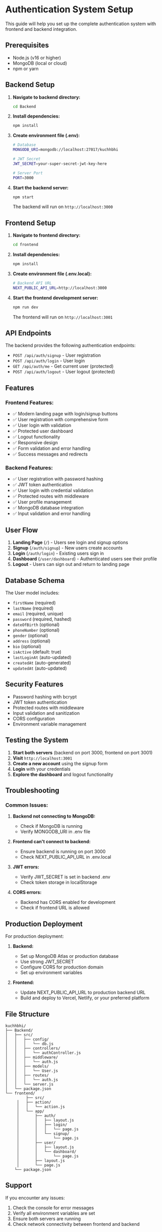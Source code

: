 # Authentication System Setup

This guide will help you set up the complete authentication system with frontend and backend integration.

## Prerequisites

- Node.js (v16 or higher)
- MongoDB (local or cloud)
- npm or yarn

## Backend Setup

1. **Navigate to backend directory:**
   ```bash
   cd Backend
   ```

2. **Install dependencies:**
   ```bash
   npm install
   ```

3. **Create environment file (.env):**
   ```bash
   # Database
   MONGODB_URI=mongodb://localhost:27017/kuchhbhi
   
   # JWT Secret
   JWT_SECRET=your-super-secret-jwt-key-here
   
   # Server Port
   PORT=3000
   ```

4. **Start the backend server:**
   ```bash
   npm start
   ```

   The backend will run on `http://localhost:3000`

## Frontend Setup

1. **Navigate to frontend directory:**
   ```bash
   cd frontend
   ```

2. **Install dependencies:**
   ```bash
   npm install
   ```

3. **Create environment file (.env.local):**
   ```bash
   # Backend API URL
   NEXT_PUBLIC_API_URL=http://localhost:3000
   ```

4. **Start the frontend development server:**
   ```bash
   npm run dev
   ```

   The frontend will run on `http://localhost:3001`

## API Endpoints

The backend provides the following authentication endpoints:

- `POST /api/auth/signup` - User registration
- `POST /api/auth/login` - User login
- `GET /api/auth/me` - Get current user (protected)
- `POST /api/auth/logout` - User logout (protected)

## Features

### Frontend Features:
- ✅ Modern landing page with login/signup buttons
- ✅ User registration with comprehensive form
- ✅ User login with validation
- ✅ Protected user dashboard
- ✅ Logout functionality
- ✅ Responsive design
- ✅ Form validation and error handling
- ✅ Success messages and redirects

### Backend Features:
- ✅ User registration with password hashing
- ✅ JWT token authentication
- ✅ User login with credential validation
- ✅ Protected routes with middleware
- ✅ User profile management
- ✅ MongoDB database integration
- ✅ Input validation and error handling

## User Flow

1. **Landing Page** (`/`) - Users see login and signup options
2. **Signup** (`/auth/signup`) - New users create accounts
3. **Login** (`/auth/login`) - Existing users sign in
4. **Dashboard** (`/user/dashboard`) - Authenticated users see their profile
5. **Logout** - Users can sign out and return to landing page

## Database Schema

The User model includes:
- `firstName` (required)
- `lastName` (required)
- `email` (required, unique)
- `password` (required, hashed)
- `dateOfBirth` (optional)
- `phoneNumber` (optional)
- `gender` (optional)
- `address` (optional)
- `bio` (optional)
- `isActive` (default: true)
- `lastLoginAt` (auto-updated)
- `createdAt` (auto-generated)
- `updatedAt` (auto-updated)

## Security Features

- Password hashing with bcrypt
- JWT token authentication
- Protected routes with middleware
- Input validation and sanitization
- CORS configuration
- Environment variable management

## Testing the System

1. **Start both servers** (backend on port 3000, frontend on port 3001)
2. **Visit** `http://localhost:3001`
3. **Create a new account** using the signup form
4. **Login** with your credentials
5. **Explore the dashboard** and logout functionality

## Troubleshooting

### Common Issues:

1. **Backend not connecting to MongoDB:**
   - Check if MongoDB is running
   - Verify MONGODB_URI in .env file

2. **Frontend can't connect to backend:**
   - Ensure backend is running on port 3000
   - Check NEXT_PUBLIC_API_URL in .env.local

3. **JWT errors:**
   - Verify JWT_SECRET is set in backend .env
   - Check token storage in localStorage

4. **CORS errors:**
   - Backend has CORS enabled for development
   - Check if frontend URL is allowed

## Production Deployment

For production deployment:

1. **Backend:**
   - Set up MongoDB Atlas or production database
   - Use strong JWT_SECRET
   - Configure CORS for production domain
   - Set up environment variables

2. **Frontend:**
   - Update NEXT_PUBLIC_API_URL to production backend URL
   - Build and deploy to Vercel, Netlify, or your preferred platform

## File Structure

```
kuchhbhi/
├── Backend/
│   ├── src/
│   │   ├── config/
│   │   │   └── db.js
│   │   ├── controllers/
│   │   │   └── authController.js
│   │   ├── middleware/
│   │   │   └── auth.js
│   │   ├── models/
│   │   │   └── User.js
│   │   ├── routes/
│   │   │   └── auth.js
│   │   └── server.js
│   └── package.json
└── frontend/
         ├── src/
     │   ├── action/
     │   │   └── action.js
     │   └── app/
     │       ├── auth/
     │       │   ├── layout.js
     │       │   ├── login/
     │       │   │   └── page.js
     │       │   └── signup/
     │       │       └── page.js
     │       ├── user/
     │       │   ├── layout.js
     │       │   └── dashboard/
     │       │       └── page.js
     │       ├── layout.js
     │       └── page.js
    └── package.json
```

## Support

If you encounter any issues:
1. Check the console for error messages
2. Verify all environment variables are set
3. Ensure both servers are running
4. Check network connectivity between frontend and backend
